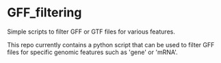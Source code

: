 # GFF_filtering
Simple scripts to filter GFF or GTF files for various features.

This repo currently contains a python script that can be used to filter GFF files for specific genomic features such as 'gene' or 'mRNA'.
